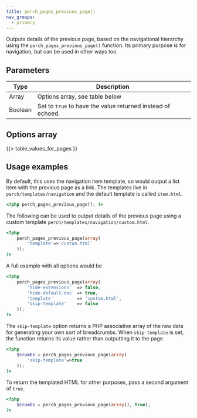 ```yaml
---
title: perch_pages_previous_page()
nav_groups:
  - primary
---
```


Outputs details of the previous page, based on the navigational hierarchy using the `perch_pages_previous_page()` function. Its primary purpose is for navigation, but can be used in other ways too.

## Parameters

| Type | Description |
|-|-|
| Array   | Options array, see table below |
| Boolean | Set to `true` to have the value returned instead of echoed. |


## Options array

{{> table_values_for_pages }}

## Usage examples

By default, this uses the navigation item template, so would output a list item with the previous page as a link. The templates live in `perch/templates/navigation` and the default template is called `item.html`.

```php
<?php perch_pages_previous_page(); ?>
```

The following can be used to output details of the previous page using a custom template `perch/templates/navigation/custom.html`.

```php
<?php
    perch_pages_previous_page(array(
        'template'=>'custom.html'
    ));
?>
```

A full example with all options would be

```php
<?php
    perch_pages_previous_page(array(
        'hide-extensions'  => false,
        'hide-default-doc' => true,
        'template'         => 'custom.html',
        'skip-template'    => false
    ));
?>
```

The `skip-template` option returns a PHP associative array of the raw data for generating your own sort of breadcrumbs. When `skip-template`
is set, the function returns its value rather than outputting it to the page.

```php
<?php
    $crumbs = perch_pages_previous_page(array(
        'skip-template'=>true
    ));
?>
```

To return the templated HTML for other purposes, pass a second argument of `true`.

```php
<?php
    $crumbs = perch_pages_previous_page(array(), true);
?>
```
